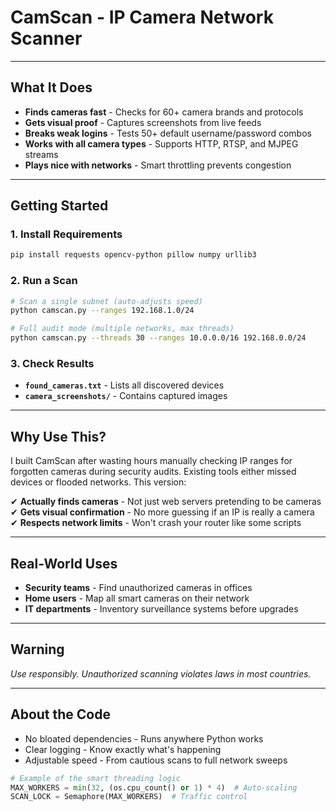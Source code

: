 # **CamScan - IP Camera Network Scanner**  

---

## **What It Does**  

- **Finds cameras fast** - Checks for 60+ camera brands and protocols  
- **Gets visual proof** - Captures screenshots from live feeds  
- **Breaks weak logins** - Tests 50+ default username/password combos  
- **Works with all camera types** - Supports HTTP, RTSP, and MJPEG streams  
- **Plays nice with networks** - Smart throttling prevents congestion  

---

## **Getting Started**  

### **1. Install Requirements**  
```bash
pip install requests opencv-python pillow numpy urllib3
```

### **2. Run a Scan**  
```bash
# Scan a single subnet (auto-adjusts speed)
python camscan.py --ranges 192.168.1.0/24

# Full audit mode (multiple networks, max threads)
python camscan.py --threads 30 --ranges 10.0.0.0/16 192.168.0.0/24
```

### **3. Check Results**  
- **`found_cameras.txt`** - Lists all discovered devices  
- **`camera_screenshots/`** - Contains captured images  

---

## **Why Use This?**  

I built CamScan after wasting hours manually checking IP ranges for forgotten cameras during security audits. Existing tools either missed devices or flooded networks. This version:  

✔ **Actually finds cameras** - Not just web servers pretending to be cameras  
✔ **Gets visual confirmation** - No more guessing if an IP is really a camera  
✔ **Respects network limits** - Won't crash your router like some scripts  

---

## **Real-World Uses**  

- **Security teams** - Find unauthorized cameras in offices  
- **Home users** - Map all smart cameras on their network  
- **IT departments** - Inventory surveillance systems before upgrades  

---

## **Warning**  

*Use responsibly. Unauthorized scanning violates laws in most countries.*  

---

## **About the Code**  

- No bloated dependencies - Runs anywhere Python works  
- Clear logging - Know exactly what's happening  
- Adjustable speed - From cautious scans to full network sweeps  

```python
# Example of the smart threading logic
MAX_WORKERS = min(32, (os.cpu_count() or 1) * 4)  # Auto-scaling
SCAN_LOCK = Semaphore(MAX_WORKERS)  # Traffic control
```
